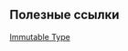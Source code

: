 ## Полезные ссылки

[Immutable Type](https://www.techopedia.com/definition/25619/immutable-type-c)

